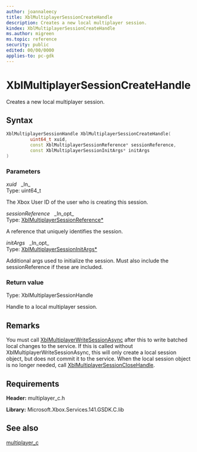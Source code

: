 ```yaml
---
author: joannaleecy
title: XblMultiplayerSessionCreateHandle
description: Creates a new local multiplayer session.
kindex: XblMultiplayerSessionCreateHandle
ms.author: migreen
ms.topic: reference
security: public
edited: 00/00/0000
applies-to: pc-gdk
---
```


# XblMultiplayerSessionCreateHandle  

Creates a new local multiplayer session.  

## Syntax  
  
```cpp
XblMultiplayerSessionHandle XblMultiplayerSessionCreateHandle(  
         uint64_t xuid,  
         const XblMultiplayerSessionReference* sessionReference,  
         const XblMultiplayerSessionInitArgs* initArgs  
)  
```  
  
### Parameters  
  
*xuid* &nbsp;&nbsp;\_In\_  
Type: uint64_t  
  
The Xbox User ID of the user who is creating this session.  
  
*sessionReference* &nbsp;&nbsp;\_In\_opt\_  
Type: [XblMultiplayerSessionReference*](../structs/xblmultiplayersessionreference.md)  
  
A reference that uniquely identifies the session.  
  
*initArgs* &nbsp;&nbsp;\_In\_opt\_  
Type: [XblMultiplayerSessionInitArgs*](../structs/xblmultiplayersessioninitargs.md)  
  
Additional args used to initialize the session. Must also include the sessionReference if these are included.  
  
  
### Return value  
Type: XblMultiplayerSessionHandle
  
Handle to a local multiplayer session.
  
## Remarks  
  
You must call [XblMultiplayerWriteSessionAsync](xblmultiplayerwritesessionasync.md) after this to write batched local changes to the service. If this is called without XblMultiplayerWriteSessionAsync, this will only create a local session object, but does not commit it to the service. When the local session object is no longer needed, call [XblMultiplayerSessionCloseHandle](xblmultiplayersessionclosehandle.md).
  
## Requirements  
  
**Header:** multiplayer_c.h
  
**Library:** Microsoft.Xbox.Services.141.GSDK.C.lib
  
## See also  
[multiplayer_c](../multiplayer_c_members.md)  
  
  